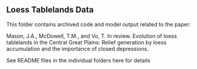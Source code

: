 ## Loess Tablelands Data
This folder contains archived code and model output related to the paper:

Mason, J.A., McDowell, T.M., and Vo, T. In review. Evolution of loess tablelands in the Central Great Plains: Relief generation by loess accumulation and the importance of closed depressions.

See README files in the individual folders here for details